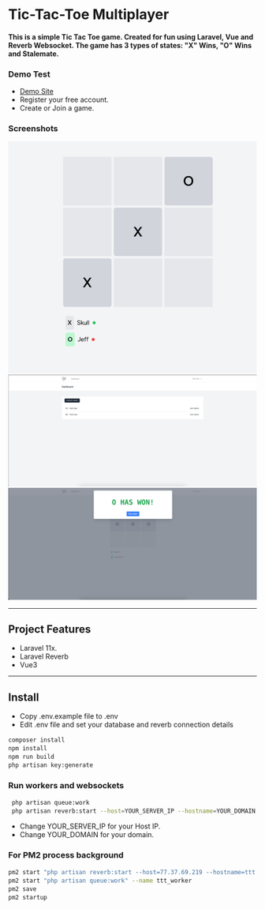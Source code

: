 # Tic-Tac-Toe Multiplayer

#### This is a simple Tic Tac Toe game. Created for fun using Laravel, Vue and Reverb Websocket. The game has 3 types of states: "X" Wins, "O" Wins and Stalemate.

### Demo Test
* [Demo Site](http://ttt.webzow.com/register)
* Register your free account.
* Create or Join a game.

### Screenshots

![img_2.png](public/img_2.png)
![dashboard.png](public/dashboard.png)
![result.png](public/result.png)

---
## Project Features
* Laravel 11x.
* Laravel Reverb
* Vue3

---
## Install

- Copy .env.example file to .env
- Edit .env file and set your database and reverb connection details

```bash
composer install
npm install
npm run build
php artisan key:generate
```

### Run workers and websockets

```bash
 php artisan queue:work
 php artisan reverb:start --host=YOUR_SERVER_IP --hostname=YOUR_DOMAIN --port=8087
```

+ Change YOUR_SERVER_IP for your Host IP.
+ Change YOUR_DOMAIN for your domain.

### For PM2 process background

```bash
pm2 start "php artisan reverb:start --host=77.37.69.219 --hostname=ttt.webzow.com --port=8087" --name ttt_websocket
pm2 start "php artisan queue:work" --name ttt_worker
pm2 save
pm2 startup
```
